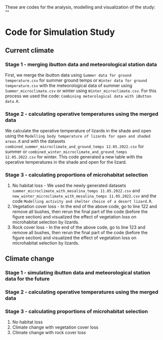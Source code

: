 These are codes for the analysis, modelling and visualization of the study: "" 

# Code for Simulation Study

## Current climate

### Stage 1 - merging ibutton data and meteorological station data
First, we merge the ibutton data using `Summer data for ground temperature.csv` for summer ground temps or `Winter data for ground temperature.csv` with the meteorological data of summer using `Summer_microclimate.csv` or winter using `Winter_microclimate.csv`. For this process we used the code: `Combining meterological data with iButton data.R`.
### Stage 2 - calculating operative temperatures using the merged data

We calculate the operative temperature of lizards in the shade and open using the `Modelling body temperature of lizards for open and shaded areas.R` and with the datasets `combined_summer_microclimate_and_ground_temps 12.05.2022.csv` for summer or `combined_winter_microclimate_and_ground_temps 12.05.2022.csv` for winter. This code generated a new table with the operative temperatures in the shade and open for the lizard.

### Stage 3 - calculating proportions of microhabitat selection

1. No habitat loss - We used the newly generated datasets `summer_microclimate_with_mesalina_temps 11.05.2022.csv` and `new_winter_microclimate_with_mesalina_temps 11.05.2022.csv` and the code `Modelling activity and shelter choice of a desert lizard.R`.  
2. Vegetation cover loss - In the end of the above code, go to line 122 and remove all bushes, then rerun the final part of the code (before the figure section) and visualized the effect of vegetation loss on microhabitat selection by lizards.
3. Rock cover loss -  In the end of the above code, go to line 123 and remove all bushes, then rerun the final part of the code (before the figure section) and visualized the effect of vegetation loss on microhabitat selection by lizards.

## Climate change

### Stage 1 - simulating ibutton data and meteorological station data for the future

### Stage 2 - calculating operative temperatures using the merged data

### Stage 3 - calculating proportions of microhabitat selection

1. No habitat loss  
2. Climate change with vegetation cover loss
3. Climate change with rock cover loss

